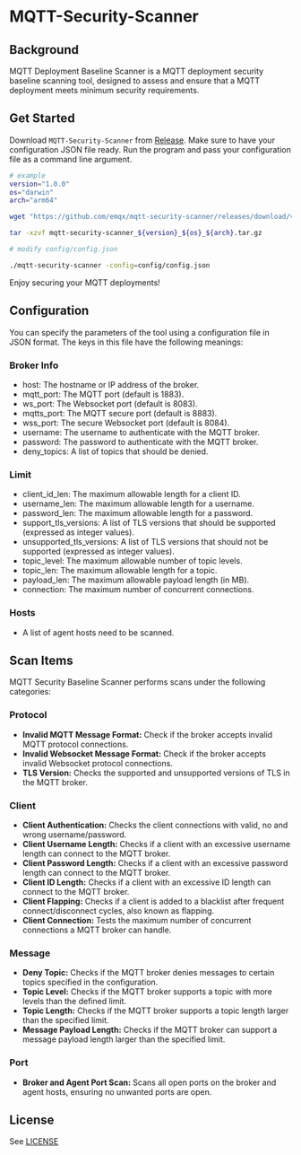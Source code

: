 # MQTT-Security-Scanner


## Background
MQTT Deployment Baseline Scanner is a MQTT deployment security baseline scanning tool, designed to assess and ensure that a MQTT deployment meets minimum security requirements.


## Get Started

Download `MQTT-Security-Scanner` from [Release](https://github.com/emqx/mqtt-security-scanner/releases).
Make sure to have your configuration JSON file ready. Run the program and pass your configuration file as a command line argument.

``` bash
# example
version="1.0.0"
os="darwin"
arch="arm64"

wget "https://github.com/emqx/mqtt-security-scanner/releases/download/v${version}/mqtt-security-scanner_${version}_${os}_${arch}.tar.gz"

tar -xzvf mqtt-security-scanner_${version}_${os}_${arch}.tar.gz

# modify config/config.json

./mqtt-security-scanner -config=config/config.json
```
Enjoy securing your MQTT deployments!


## Configuration
You can specify the parameters of the tool using a configuration file in JSON format. The keys in this file have the following meanings:

### Broker Info
- host: The hostname or IP address of the broker.
- mqtt_port: The MQTT port (default is 1883).
- ws_port: The Websocket port (default is 8083).
- mqtts_port: The MQTT secure port (default is 8883).
- wss_port: The secure Websocket port (default is 8084).
- username: The username to authenticate with the MQTT broker.
- password: The password to authenticate with the MQTT broker.
- deny_topics: A list of topics that should be denied.

### Limit
- client_id_len: The maximum allowable length for a client ID.
- username_len: The maximum allowable length for a username.
- password_len: The maximum allowable length for a password.
- support_tls_versions: A list of TLS versions that should be supported (expressed as integer values).
- unsupported_tls_versions: A list of TLS versions that should not be supported (expressed as integer values).
- topic_level: The maximum allowable number of topic levels.
- topic_len: The maximum allowable length for a topic.
- payload_len: The maximum allowable payload length (in MB).
- connection: The maximum number of concurrent connections.

### Hosts
- A list of agent hosts need to be scanned.


## Scan Items
MQTT Security Baseline Scanner performs scans under the following categories:

### Protocol
- **Invalid MQTT Message Format:** Check if the broker accepts invalid MQTT protocol connections.
- **Invalid Websocket Message Format:** Check if the broker accepts invalid Websocket protocol connections.
- **TLS Version:** Checks the supported and unsupported versions of TLS in the MQTT broker.

### Client
- **Client Authentication:** Checks the client connections with valid, no and wrong username/password.
- **Client Username Length:** Checks if a client with an excessive username length can connect to the MQTT broker.
- **Client Password Length:** Checks if a client with an excessive password length can connect to the MQTT broker.
- **Client ID Length:** Checks if a client with an excessive ID length can connect to the MQTT broker.
- **Client Flapping:** Checks if a client is added to a blacklist after frequent connect/disconnect cycles, also known as flapping.
- **Client Connection:** Tests the maximum number of concurrent connections a MQTT broker can handle.

### Message
- **Deny Topic:** Checks if the MQTT broker denies messages to certain topics specified in the configuration.
- **Topic Level:** Checks if the MQTT broker supports a topic with more levels than the defined limit.
- **Topic Length:** Checks if the MQTT broker supports a topic length larger than the specified limit.
- **Message Payload Length:** Checks if the MQTT broker can support a message payload length larger than the specified limit.

### Port
- **Broker and Agent Port Scan:** Scans all open ports on the broker and agent hosts, ensuring no unwanted ports are open.


## License
See [LICENSE](https://github.com/emqx/mqtt-security-scanner/blob/main/LICENSE)